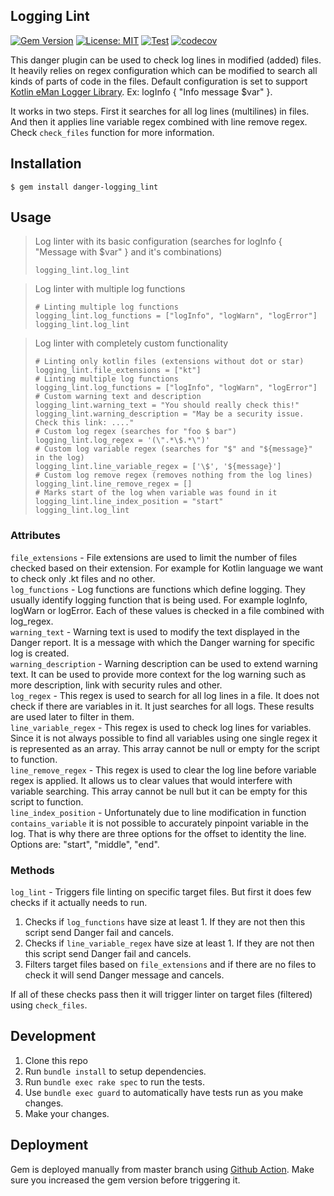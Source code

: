 ## Logging Lint
[![Gem Version](https://badge.fury.io/rb/danger-logging_lint.svg)](https://badge.fury.io/rb/danger-logging_lint) [![License: MIT](https://img.shields.io/badge/License-MIT-yellow.svg)](https://github.com/eManPrague/danger-logging_lint/blob/master/LICENSE.txt) [![Test](https://github.com/eManPrague/danger-logging_lint/actions/workflows/test.yml/badge.svg)](https://github.com/eManPrague/danger-logging_lint/actions/workflows/test.yml) [![codecov](https://codecov.io/gh/eManPrague/danger-logging_lint/branch/master/graph/badge.svg?token=Z2RZKYNBVI)](https://codecov.io/gh/eManPrague/danger-logging_lint)

This danger plugin can be used to check log lines in modified (added) files. It heavily relies on regex configuration which can be modified to search all kinds of parts of code in the files. Default configuration is set to support [Kotlin eMan Logger Library](https://github.com/eManPrague/logger-ktx). Ex: logInfo { "Info message $var" }.

It works in two steps. First it searches for all log lines (multilines) in files. And then it applies line variable regex combined with line remove regex. Check `check_files` function for more information.

## Installation

    $ gem install danger-logging_lint

## Usage

> Log linter with its basic configuration (searches for logInfo { "Message with $var" } and it's combinations)
> ```
> logging_lint.log_lint
> ```

> Log linter with multiple log functions
> ```
> # Linting multiple log functions
> logging_lint.log_functions = ["logInfo", "logWarn", "logError"]
> logging_lint.log_lint
> ```


> Log linter with completely custom functionality
> ```
> # Linting only kotlin files (extensions without dot or star)
> logging_lint.file_extensions = ["kt"]
> # Linting multiple log functions
> logging_lint.log_functions = ["logInfo", "logWarn", "logError"]
> # Custom warning text and description
> logging_lint.warning_text = "You should really check this!"
> logging_lint.warning_description = "May be a security issue. Check this link: ...."
> # Custom log regex (searches for "foo $ bar")
> logging_lint.log_regex = '(\".*\$.*\")'
> # Custom log variable regex (searches for "$" and "${message}" in the log)
> logging_lint.line_variable_regex = ['\$', '${message}']
> # Custom log remove regex (removes nothing from the log lines)
> logging_lint.line_remove_regex = []
> # Marks start of the log when variable was found in it
> logging_lint.line_index_position = "start"
> logging_lint.log_lint
> ```

### Attributes

`file_extensions` - File extensions are used to limit the number of files checked based on their extension. For example for Kotlin language we want to check only .kt files and no other.  
`log_functions` - Log functions are functions which define logging. They usually identify logging function that is being used. For example logInfo, logWarn or logError. Each of these values is checked in a file combined with log_regex.  
`warning_text` - Warning text is used to modify the text displayed in the Danger report. It is a message with which the Danger warning for specific log is created.  
`warning_description` - Warning description can be used to extend warning text. It can be used to provide more context for the log warning such as more description, link with security rules and other.  
`log_regex` - This regex is used to search for all log lines in a file. It does not check if there are variables in it. It just searches for all logs. These results are used later to filter in them.  
`line_variable_regex` - This regex is used to check log lines for variables. Since it is not always possible to find all variables using one single regex it is represented as an array. This array cannot be null or empty for the script to function.  
`line_remove_regex` - This regex is used to clear the log line before variable regex is applied. It allows us to clear values that would interfere with variable searching. This array cannot be null but it can be empty for this script to function.  
`line_index_position` - Unfortunately due to line modification in function `contains_variable` it is not possible to accurately pinpoint variable in the log. That is why there are three options for the offset to identity the line. Options are: "start", "middle", "end".

### Methods

`log_lint` - Triggers file linting on specific target files. But first it does few checks if it actually needs to run.
1) Checks if `log_functions` have size at least 1. If they are not then this script send Danger fail and cancels.
2) Checks if `line_variable_regex` have size at least 1. If they are not then this script send Danger fail and
cancels.
3) Filters target files based on `file_extensions` and if there are no files to check it will send Danger message
and cancels.

If all of these checks pass then it will trigger linter on target files (filtered) using `check_files`.

## Development

1. Clone this repo
2. Run `bundle install` to setup dependencies.
3. Run `bundle exec rake spec` to run the tests.
4. Use `bundle exec guard` to automatically have tests run as you make changes.
5. Make your changes.

## Deployment

Gem is deployed manually from master branch using [Github Action](https://github.com/eManPrague/danger-logging_lint/actions/workflows/deploy.yml). Make sure you increased the gem version before triggering it.

